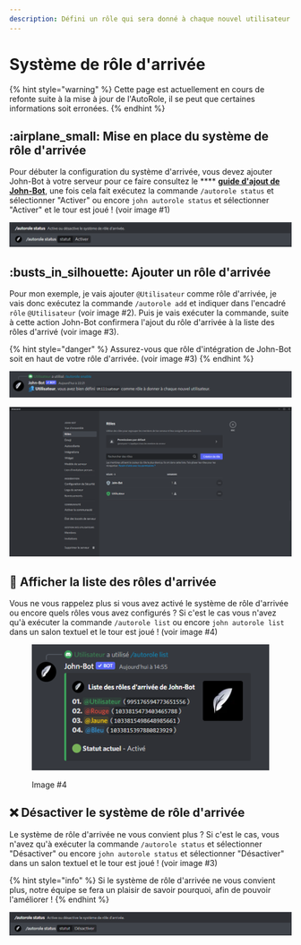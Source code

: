 ```yaml
---
description: Défini un rôle qui sera donné à chaque nouvel utilisateur.
---
```


# Système de rôle d'arrivée

{% hint style="warning" %}
Cette page est actuellement en cours de refonte suite à la mise à jour de l'AutoRole, il se peut que certaines informations soit erronées.
{% endhint %}

## :airplane\_small: Mise en place du système de rôle d'arrivée

Pour débuter la configuration du système d'arrivée, vous devez ajouter John-Bot à votre serveur pour ce faire consultez le **** [**guide d'ajout de John-Bot**](../#ajouter-john-bot-a-votre-serveur-discord), une fois cela fait exécutez la commande `/autorole status` et sélectionner "Activer" ou encore `john autorole status`  et sélectionner "Activer" et le tour est joué ! (voir image #1)

![Image #1](../.gitbook/assets/autoroleview.png)

## :busts\_in\_silhouette: Ajouter un rôle d'arrivée

Pour mon exemple, je vais ajouter `@Utilisateur` comme rôle d'arrivée, je vais donc exécutez la commande `/autorole add` et indiquer dans l'encadré `rôle`  `@Utilisateur` (voir image #2). Puis je vais exécuter la commande, suite à cette action John-Bot confirmera l'ajout du rôle d'arrivée à la liste des rôles d'arrivé (voir image #3).

{% hint style="danger" %}
Assurez-vous que rôle d'intégration de John-Bot soit en haut de votre rôle d'arrivée. (voir image #3)
{% endhint %}

![Image #2](../.gitbook/assets/AutoRoleConfirme.png)

![image #3](../.gitbook/assets/John-BotRoles.png)

## :eyes: Afficher la liste des rôles d'arrivée

Vous ne vous rappelez plus si vous avez activé le système de rôle d'arrivée ou encore quels rôles vous avez configurés ? Si c'est le cas vous n'avez qu'à exécuter la commande `/autorole list` ou encore `john autorole list` dans un salon textuel et le tour est joué ! (voir image #4)

<figure><img src="../.gitbook/assets/AutoRoleView.png" alt=""><figcaption><p>Image #4</p></figcaption></figure>

## :x: Désactiver le système de rôle d'arrivée

Le système de rôle d'arrivée ne vous convient plus ? Si c'est le cas, vous n'avez qu'à exécuter la commande `/autorole status` et sélectionner "Désactiver" ou encore `john autorole status`  et sélectionner "Désactiver" dans un salon textuel et le tour est joué ! (voir image #3)

{% hint style="info" %}
Si le système de rôle d'arrivée ne vous convient plus, notre équipe se fera un plaisir de savoir pourquoi, afin de pouvoir l'améliorer !
{% endhint %}

![Image #3](../.gitbook/assets/AutoRoleDisable.png)
